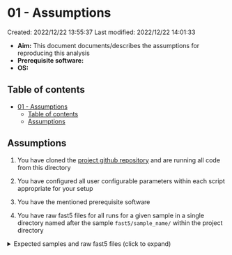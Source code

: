 # 01 - Assumptions

Created: 2022/12/22 13:55:37
Last modified: 2022/12/22 14:01:33

- **Aim:** This document documents/describes the assumptions for reproducing this analysis
- **Prerequisite software:**
- **OS:**

## Table of contents

- [01 - Assumptions](#01---assumptions)
  - [Table of contents](#table-of-contents)
  - [Assumptions](#assumptions)

## Assumptions

1. You have cloned the [project github repository](https://github.com/leahkemp/adipose_ont_methylation) and are running all code from this directory

2. You have configured all user configurable parameters within each script appropriate for your setup

3. You have the mentioned prerequisite software

4. You have raw fast5 files for all runs for a given sample in a single directory named after the sample `fast5/sample_name/` within the project directory

<details><summary markdown="span">Expected samples and raw fast5 files (click to expand)</summary>


- [AB526A](./expected_fast5_files/AB526A.txt)
- [AB526B](./expected_fast5_files/AB526B.txt)
- [AB740A](./expected_fast5_files/AB740A.txt)
- [AB740B](./expected_fast5_files/AB740B.txt)
- [AB755A](./expected_fast5_files/AB755A.txt)
- [AB755B](./expected_fast5_files/AB755B.txt)
- [AB792A](./expected_fast5_files/AB792A.txt)
- [AB792B](./expected_fast5_files/AB792B.txt)
- [AB1052A](./expected_fast5_files/AB1052A.txt)
- [AB1052B](./expected_fast5_files/AB1052B.txt)
- [OM1052A](./expected_fast5_files/OM1052A.txt)
- [OM1052B](./expected_fast5_files/OM1052B.txt)

</details>
<br/>

